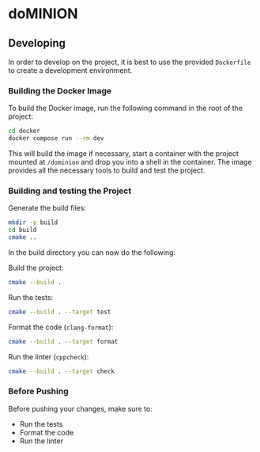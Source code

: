 # doMINION

## Developing

In order to develop on the project, it is best to use the provided `Dockerfile` to create a development environment.

### Building the Docker Image

To build the Docker image, run the following command in the root of the project:
```bash
cd docker
docker compose run --rm dev
```

This will build the image if necessary, start a container with the project mounted at `/dominion`
and drop you into a shell in the container.
The image provides all the necessary tools to build and test the project.

### Building and testing the Project

Generate the build files:
```bash
mkdir -p build
cd build
cmake ..
```

In the build directory you can now do the following:

Build the project:
```bash
cmake --build .
```

Run the tests:
```bash
cmake --build . --target test
```

Format the code (`clang-format`):
```bash
cmake --build . --target format
```

Run the linter (`cppcheck`):
```bash
cmake --build . --target check
```

### Before Pushing

Before pushing your changes, make sure to:
 - Run the tests
 - Format the code
 - Run the linter
